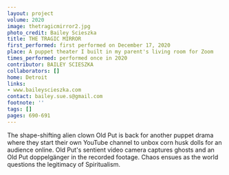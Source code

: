 ```yaml
---
layout: project
volume: 2020
image: thetragicmirror2.jpg
photo_credit: Bailey Scieszka
title: THE TRAGIC MIRROR
first_performed: first performed on December 17, 2020
place: A puppet theater I built in my parent's living room for Zoom
times_performed: performed once in 2020
contributor: BAILEY SCIESZKA
collaborators: []
home: Detroit
links:
- www.baileyscieszka.com
contact: bailey.sue.s@gmail.com
footnote: ''
tags: []
pages: 690-691
---
```



The shape-shifting alien clown Old Put is back for another puppet drama where they start their own YouTube channel to unbox corn husk dolls for an audience online. Old Put's sentient video camera captures ghosts and an Old Put doppelgänger in the recorded footage. Chaos ensues as the world questions the legitimacy of Spiritualism.
